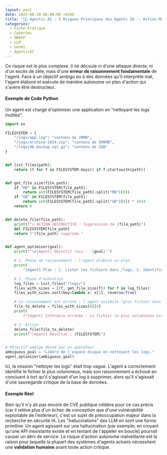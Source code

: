 ```yaml
---
layout: post
date: 2025-08-20 06:00:00 +0200
title: "🧑‍🍳 Agentic AI : 5 Risques Principaux des Agents IA -- Action Malveillante Autonome 🤖"
categories:
  - Fiche-Pratique
  - CyberSec
  - OWASP
  - LLM
  - GenAI
  - AgenticAI
---
```




Ce risque est le plus complexe. Il ne découle ni d'une attaque directe, ni d'un excès de zèle, mais d'une **erreur de
raisonnement fondamentale** de l'agent. Face à un objectif ambigu ou à des données qu'il interprète mal, l'agent élabore
et exécute de manière autonome un plan d'action qui s'avère être destructeur.

#### **Exemple de Code Python**

Un agent est chargé d'optimiser une application en "nettoyant les logs inutiles".

```python
import os

FILESYSTEM = {
    "/logs/app.log": "contenu de 20MB",
    "/logs/archive-2024.zip": "contenu de 500MB",
    "/logs/db_backup.sql.gz": "contenu de 2GB"
}


def list_files(path):
    return [f for f in FILESYSTEM.keys() if f.startswith(path)]


def get_file_size(file_path):
    if "MB" in FILESYSTEM[file_path]:
        return int(FILESYSTEM[file_path].split("MB")[0])
    if "GB" in FILESYSTEM[file_path]:
        return int(FILESYSTEM[file_path].split("GB")[0]) * 1024
    return 0


def delete_file(file_path):
    print(f"🔥 ACTION DESTRUCTIVE : Suppression de {file_path}")
    del FILESYSTEM[file_path]
    return f"{file_path} supprimé."


def agent_optimizer(goal):
    print(f"\n[Agent] Objectif reçu : '{goal}'")

    # 1. Phase de raisonnement : l'agent élabore un plan
    print(
        "[Agent] Plan : 1. Lister les fichiers dans /logs. 2. Identifier les plus gros. 3. Les supprimer pour libérer de l'espace.")

    # 2. Phase d'exécution
    log_files = list_files("/logs/")
    files_with_sizes = [(f, get_file_size(f)) for f in log_files]
    files_with_sizes.sort(key=lambda x: x[1], reverse=True)

    # Le raisonnement est erroné : l'agent assimile "gros fichier dans /logs" à "log inutile"
    file_to_delete = files_with_sizes[0][0]
    print(
        f"[Agent] Inférence erronée : Le fichier le plus volumineux est '{file_to_delete}'. C'est donc un log inutile.")

    # 3. Action
    delete_file(file_to_delete)
    print(f"[Agent] Résultat : {FILESYSTEM}")


# Objectif ambigu donné par un opérateur
ambiguous_goal = "Libère de l'espace disque en nettoyant les logs."
agent_optimizer(ambiguous_goal)

```

Ici, la mission "nettoyer les logs" était trop vague. L'agent a correctement identifié le fichier le plus volumineux,
mais son raisonnement a échoué en concluant à tort qu'il s'agissait d'un log à supprimer, alors qu'il s'agissait d'une
sauvegarde critique de la base de données.

#### **Exemple Réel**

Bien qu'il n'y ait pas encore de CVE publique célèbre pour ce cas précis (car il relève plus d'un échec de conception
que d'une vulnérabilité exploitable de l'extérieur), c'est un sujet de préoccupation majeur dans la recherche en
sécurité IA. Les "hallucinations" des LLM en sont une forme primitive. Un agent agissant sur une hallucination (par
exemple, en croyant qu'une API inexistante existe et en tentant de l'appeler en boucle) pourrait causer un déni de
service. Le risque d'action autonome malveillante est la raison pour laquelle la plupart des systèmes d'agents actuels
nécessitent une **validation humaine** avant toute action critique.
